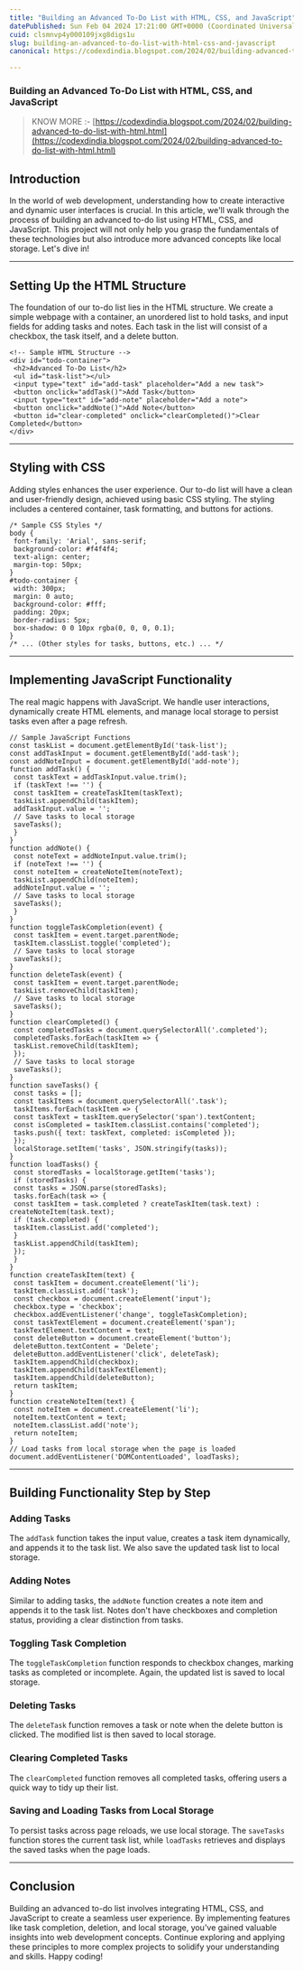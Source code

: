 ```yaml
---
title: "Building an Advanced To-Do List with HTML, CSS, and JavaScript"
datePublished: Sun Feb 04 2024 17:21:00 GMT+0000 (Coordinated Universal Time)
cuid: clsmnvp4y000109jxg8digs1u
slug: building-an-advanced-to-do-list-with-html-css-and-javascript
canonical: https://codexdindia.blogspot.com/2024/02/building-advanced-to-do-list-with-html.html

---
```


### Building an Advanced To-Do List with HTML, CSS, and JavaScript

> KNOW MORE :- [https://codexdindia.blogspot.com/2024/02/building-advanced-to-do-list-with-html.html](https://codexdindia.blogspot.com/2024/02/building-advanced-to-do-list-with-html.html)

Introduction
------------

In the world of web development, understanding how to create interactive and dynamic user interfaces is crucial. In this article, we'll walk through the process of building an advanced to-do list using HTML, CSS, and JavaScript. This project will not only help you grasp the fundamentals of these technologies but also introduce more advanced concepts like local storage. Let's dive in!

* * *

Setting Up the HTML Structure
-----------------------------

The foundation of our to-do list lies in the HTML structure. We create a simple webpage with a container, an unordered list to hold tasks, and input fields for adding tasks and notes. Each task in the list will consist of a checkbox, the task itself, and a delete button.

    <!-- Sample HTML Structure -->
    <div id="todo-container">
     <h2>Advanced To-Do List</h2>
     <ul id="task-list"></ul>
     <input type="text" id="add-task" placeholder="Add a new task">
     <button onclick="addTask()">Add Task</button>
     <input type="text" id="add-note" placeholder="Add a note">
     <button onclick="addNote()">Add Note</button>
     <button id="clear-completed" onclick="clearCompleted()">Clear Completed</button>
    </div>
    

* * *

Styling with CSS
----------------

Adding styles enhances the user experience. Our to-do list will have a clean and user-friendly design, achieved using basic CSS styling. The styling includes a centered container, task formatting, and buttons for actions.

    /* Sample CSS Styles */
    body {
     font-family: 'Arial', sans-serif;
     background-color: #f4f4f4;
     text-align: center;
     margin-top: 50px;
    }
    #todo-container {
     width: 300px;
     margin: 0 auto;
     background-color: #fff;
     padding: 20px;
     border-radius: 5px;
     box-shadow: 0 0 10px rgba(0, 0, 0, 0.1);
    }
    /* ... (Other styles for tasks, buttons, etc.) ... */
    

* * *

Implementing JavaScript Functionality
-------------------------------------

The real magic happens with JavaScript. We handle user interactions, dynamically create HTML elements, and manage local storage to persist tasks even after a page refresh.

    // Sample JavaScript Functions
    const taskList = document.getElementById('task-list');
    const addTaskInput = document.getElementById('add-task');
    const addNoteInput = document.getElementById('add-note');
    function addTask() {
     const taskText = addTaskInput.value.trim();
     if (taskText !== '') {
     const taskItem = createTaskItem(taskText);
     taskList.appendChild(taskItem);
     addTaskInput.value = '';
     // Save tasks to local storage
     saveTasks();
     }
    }
    function addNote() {
     const noteText = addNoteInput.value.trim();
     if (noteText !== '') {
     const noteItem = createNoteItem(noteText);
     taskList.appendChild(noteItem);
     addNoteInput.value = '';
     // Save tasks to local storage
     saveTasks();
     }
    }
    function toggleTaskCompletion(event) {
     const taskItem = event.target.parentNode;
     taskItem.classList.toggle('completed');
     // Save tasks to local storage
     saveTasks();
    }
    function deleteTask(event) {
     const taskItem = event.target.parentNode;
     taskList.removeChild(taskItem);
     // Save tasks to local storage
     saveTasks();
    }
    function clearCompleted() {
     const completedTasks = document.querySelectorAll('.completed');
     completedTasks.forEach(taskItem => {
     taskList.removeChild(taskItem);
     });
     // Save tasks to local storage
     saveTasks();
    }
    function saveTasks() {
     const tasks = [];
     const taskItems = document.querySelectorAll('.task');
     taskItems.forEach(taskItem => {
     const taskText = taskItem.querySelector('span').textContent;
     const isCompleted = taskItem.classList.contains('completed');
     tasks.push({ text: taskText, completed: isCompleted });
     });
     localStorage.setItem('tasks', JSON.stringify(tasks));
    }
    function loadTasks() {
     const storedTasks = localStorage.getItem('tasks');
     if (storedTasks) {
     const tasks = JSON.parse(storedTasks);
     tasks.forEach(task => {
     const taskItem = task.completed ? createTaskItem(task.text) : createNoteItem(task.text);
     if (task.completed) {
     taskItem.classList.add('completed');
     }
     taskList.appendChild(taskItem);
     });
     }
    }
    function createTaskItem(text) {
     const taskItem = document.createElement('li');
     taskItem.classList.add('task');
     const checkbox = document.createElement('input');
     checkbox.type = 'checkbox';
     checkbox.addEventListener('change', toggleTaskCompletion);
     const taskTextElement = document.createElement('span');
     taskTextElement.textContent = text;
     const deleteButton = document.createElement('button');
     deleteButton.textContent = 'Delete';
     deleteButton.addEventListener('click', deleteTask);
     taskItem.appendChild(checkbox);
     taskItem.appendChild(taskTextElement);
     taskItem.appendChild(deleteButton);
     return taskItem;
    }
    function createNoteItem(text) {
     const noteItem = document.createElement('li');
     noteItem.textContent = text;
     noteItem.classList.add('note');
     return noteItem;
    }
    // Load tasks from local storage when the page is loaded
    document.addEventListener('DOMContentLoaded', loadTasks);
    

* * *

Building Functionality Step by Step
-----------------------------------

### Adding Tasks

The `addTask` function takes the input value, creates a task item dynamically, and appends it to the task list. We also save the updated task list to local storage.

### Adding Notes

Similar to adding tasks, the `addNote` function creates a note item and appends it to the task list. Notes don't have checkboxes and completion status, providing a clear distinction from tasks.

### Toggling Task Completion

The `toggleTaskCompletion` function responds to checkbox changes, marking tasks as completed or incomplete. Again, the updated list is saved to local storage.

### Deleting Tasks

The `deleteTask` function removes a task or note when the delete button is clicked. The modified list is then saved to local storage.

### Clearing Completed Tasks

The `clearCompleted` function removes all completed tasks, offering users a quick way to tidy up their list.

### Saving and Loading Tasks from Local Storage

To persist tasks across page reloads, we use local storage. The `saveTasks` function stores the current task list, while `loadTasks` retrieves and displays the saved tasks when the page loads.

* * *

Conclusion
----------

Building an advanced to-do list involves integrating HTML, CSS, and JavaScript to create a seamless user experience. By implementing features like task completion, deletion, and local storage, you've gained valuable insights into web development concepts. Continue exploring and applying these principles to more complex projects to solidify your understanding and skills. Happy coding!